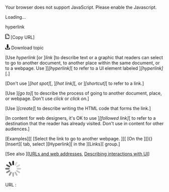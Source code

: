 Your browser does not support JavaScript. Please enable the Javascript.

Loading...

hyperlink

![Copy URL](hyperlink_files/Copy.png) [Copy URL]

![Download](hyperlink_files/Download.png)
Download topic

[Use *hyperlink* [or ]*link* [to describe text or a graphic that readers can select to go to another document, to another place within the same document, or to a webpage. Use ]]*[hyperlink]*[ to refer to a UI element labeled ]*[hyperlink]*[.]

[Don't use ]*[hot spot]*[, ]*[hot link]*[, or ]*[shortcut]*[ to refer to a link.]

[Use ]*[go to]*[ to describe the process of going to another document, place, or webpage. Don't use *click* or *click on.*]

[Use ]*[create]*[ to describe writing the HTML code that forms the link.]

[In content for web designers, it's OK to use ]*[followed link]*[ to refer to a destination that the reader has already visited. Don't use in content for other audiences.]

[Examples][[
[Select the link to go to another webpage. ]][
[On the ]]]{}[Insert][ tab, select ][Hyperlink][ in the ][Links][ group.]

[See also ][[URLs and web addresses](https://worldready.cloudapp.net/Styleguide/Read?id=2700&topicid=34905), [Describing interactions with UI](https://worldready.cloudapp.net/Styleguide/Read?id=2700&topicid=26472)]

![In progress](hyperlink_files/activity-large.gif)

URL :


